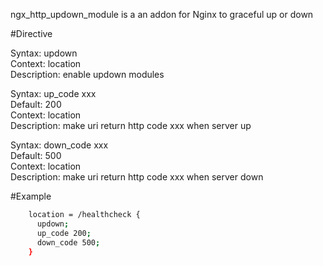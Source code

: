 ngx_http_updown_module is a an addon for Nginx to graceful up or down

#Directive
>
Syntax: updown      
Context: location        
Description: enable updown modules

>
Syntax: up_code xxx      
Default: 200       
Context: location        
Description: make uri return http code xxx when server up

>
Syntax: down_code xxx    
Default: 500       
Context: location       
Description: make uri return http code xxx when server down

#Example
````bash
    location = /healthcheck {
      updown;
      up_code 200;
      down_code 500;
    }
````
